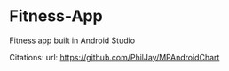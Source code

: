 # Fitness-App
Fitness app built in Android Studio

Citations:
url: https://github.com/PhilJay/MPAndroidChart

